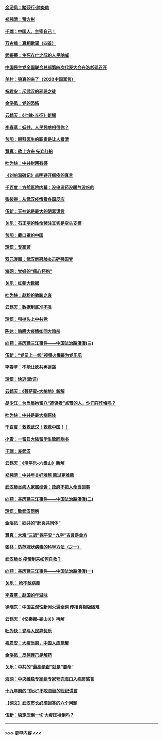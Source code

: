 #### [金浴凤：踏莎行‧肺炎劫](../pages/nsc993/n11858227.md?t=02102133) 
#### [郑纯清：赞方彬](../pages/nsc993/n11856803.md?t=02102133) 
#### [千瑞；中国人，主宰自己！](../pages/nsc993/n11856793.md?t=02102133) 
#### [万古缘：真相歌谣（四首）](../pages/nsc993/n11856263.md?t=02102133) 
#### [武振荣：生死存亡之际的人民呐喊](../pages/nsc993/n11856256.md?t=02102133) 
#### [中国民主党全国联合总部第四次代表大会在洛杉矶召开](../pages/nsc993/n11856344.md?t=02102133) 
#### [羊村：狼真的来了（2020中国寓言）](../pages/nsc993/n11856229.md?t=02102133) 
#### [祝君安：斥武汉的邪恶之徒](../pages/nsc993/n11855861.md?t=02102133) 
#### [金浴凤：党的恐怖](../pages/nsc993/n11855849.md?t=02102133) 
#### [云鹤天：《七律▪长征》新解](../pages/nsc993/n11855479.md?t=02102133) 
#### [李春草：妖共，人民凭啥相信你？](../pages/nsc993/n11855196.md?t=02102133) 
#### [苦胆：眼科医生的职责是让人看清](../pages/nsc993/n11853840.md?t=02102133) 
#### [慧真：欲上方舟 先弃红船](../pages/nsc993/n11853483.md?t=02102133) 
#### [吐为快：中共封网有感](../pages/nsc993/n11852575.md?t=02102133) 
#### [《刘伯温碑记》点明避开瘟疫的真言](../pages/nsc993/n11852128.md?t=02102133) 
#### [千百度：方舱医院内幕：没电没药没暖气没吃的](../pages/nsc993/n11850211.md?t=02102133) 
#### [张彼得：从武汉疫情看各国反应](../pages/nsc993/n11850102.md?t=02102133) 
#### [伍新：无神论是最大的阴毒谎言](../pages/nsc993/n11846129.md?t=02102133) 
#### [关乐：石正丽的性命赌注其实是空头支票](../pages/nsc993/n11846109.md?t=02102133) 
#### [苦胆：戴口罩的中国](../pages/nsc993/n11845576.md?t=02102133) 
#### [理悟：专家苦](../pages/nsc993/n11845564.md?t=02102133) 
#### [双元漫画：武汉新冠肺炎击碎强国梦](../pages/nsc993/n11843320.md?t=02102133) 
#### [海网：党妈的“瘟心怀抱”](../pages/nsc993/n11840740.md?t=02102133) 
#### [关乐：红朝大数据](../pages/nsc993/n11840675.md?t=02102133) 
#### [吐为快：赵粉的肺腑之哀](../pages/nsc993/n11840618.md?t=02102133) 
#### [云鹤天：数据到底准不准](../pages/nsc993/n11840325.md?t=02102133) 
#### [理悟：甩掉头上中共党](../pages/nsc993/n11838826.md?t=02102133) 
#### [陈达：隐瞒大疫情如同大暗杀](../pages/nsc993/n11838771.md?t=02102133) 
#### [向莉：亲历建三江事件——中国法治路漫漫(三)](../pages/nsc993/n11831825.md?t=02102133) 
#### [伍新：“党员上一线”视频火爆最为党乐见](../pages/nsc993/n11838200.md?t=02102133) 
#### [李春草：不能让妖共再逍遥](../pages/nsc993/n11838102.md?t=02102133) 
#### [理悟：快逃(歌词)](../pages/nsc993/n11838083.md?t=02102133) 
#### [云鹤天：《菩萨蛮▪大柏地》新解](../pages/nsc993/n11838059.md?t=02102133) 
#### [胡少江：为当局拘留八“造谣者”点赞的人，你们在忏悔吗？](../pages/nsc993/n11836801.md?t=02102133) 
#### [吐为快：中共是最大病原体](../pages/nsc993/n11836748.md?t=02102133) 
#### [千百度：救救武汉！救救中国！！](../pages/nsc993/n11836145.md?t=02102133) 
#### [小雪：一留日大陆留学生致同胞书](../pages/nsc993/n11834624.md?t=02102133) 
#### [千瑞：哀武汉](../pages/nsc993/n11833647.md?t=02102133) 
#### [云鹤天：《清平乐▪六盘山》新解](../pages/nsc993/n11833611.md?t=02102133) 
#### [郑纯清：中共年关好难熬 熬过更难熬](../pages/nsc993/n11833489.md?t=02102133) 
#### [武汉肺炎病人家属控诉：政府不把人命当回事](../pages/nsc993/n11833205.md?t=02102133) 
#### [向莉：亲历建三江事件——中国法治路漫漫(二)](../pages/nsc993/n11829102.md?t=02102133) 
#### [理悟：致武汉同胞](../pages/nsc993/n11831522.md?t=02102133) 
#### [金浴凤：妖共的“肺炎共同体”](../pages/nsc993/n11829448.md?t=02102133) 
#### [慧真：大难“三退”保平安 “九字”吉言是金方](../pages/nsc993/n11829501.md?t=02102133) 
#### [张林：防范冠状病毒的科学方法（之一）](../pages/nsc993/n11828618.md?t=02102133) 
#### [武汉肺炎 疫情到来如何自救？](../pages/nsc993/n11827632.md?t=02102133) 
#### [向莉：亲历建三江事件——中国法治路漫漫(一)](../pages/nsc993/n11827190.md?t=02102133) 
#### [关乐： 枪不敌病毒](../pages/nsc993/n11826746.md?t=02102133) 
#### [李春草：赵国的年滋味](../pages/nsc993/n11826321.md?t=02102133) 
#### [徐晓东：中国主观性新闻火遍全网 传播真相极困难](../pages/nsc993/n11826508.md?t=02102133) 
#### [云鹤天：《忆秦娥▪娄山关》再解](../pages/nsc993/n11824682.md?t=02102133) 
#### [吐为快：党与人民异忧乐](../pages/nsc993/n11824660.md?t=02102133) 
#### [祝君安：大疫当前，中国人应觉醒](../pages/nsc993/n11821946.md?t=02102133) 
#### [金浴凤：反躬罪己是解药](../pages/nsc993/n11820280.md?t=02102133) 
#### [关乐：中共的“最高绝密”就是“要命”](../pages/nsc993/n11816946.md?t=02102133) 
#### [海网：中央维稳专家组专家夸完海口入病房感言](../pages/nsc993/n11815138.md?t=02102133) 
#### [十九年前的“伪火”不攻自破的世纪谎言](../pages/nsc993/n11813238.md?t=02102133) 
#### [【网文】武汉市长必须回答的六个问题](../pages/nsc993/n11813848.md?t=02102133) 
#### [伍新：稳定压倒一切 大疫压得倒吗？](../pages/nsc993/n11812634.md?t=02102133) 

----
#### [ >>> 更早内容 <<< ](../indexes/nsc993-earlier.md)

